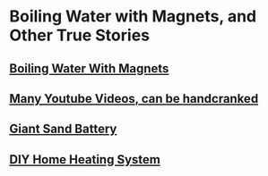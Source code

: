 # Boiling Water with Magnets, and Other True Stories

## [Boiling Water With Magnets](https://www.youtube.com/watch?v=Ua6brgZha-4)

## [Many Youtube Videos, can be handcranked](https://www.youtube.com/results?search_query=boil+water+magnets)

## [Giant Sand Battery](https://www.youtube.com/watch?v=p9PZ9Mykv4o)

## [DIY Home Heating System](https://www.youtube.com/watch?v=MUWjjjFgXdg)


